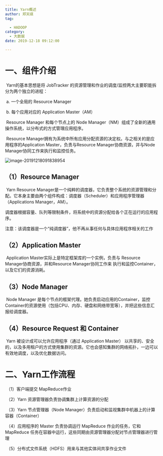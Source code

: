```yaml
---
title: Yarn概述
author: 郑天祺
tag:

  - HADOOP
category:
  - 大数据
date: 2019-12-18 09:12:00

---
```


# 一、组件介绍	

​	Yarn的基本思想是将 JobTracker 的资源管理和作业的调度/监控两大主要职能拆分为两个独立的进程：

​		a. 一个全局的 Resource Manager 

​		b. 每个应用对应的 Application Master（AM）

​	Resource Manager 和每个节点上的 Node Manager（NM）组成了全新的通用操作系统，以分布式的方式管理应用程序。

​	Resource Manager拥有为系统中所有应用分配资源的决定权。与之相关的是应用程序的Application Master，负责与Resource Manager协商资源，并与Node Manager协同工作来执行和监控任务。

![image-20191218091838954](/assets/images/Yarn.png)

## （1）Resource Manager

​		Yarn Resource Manager是一个纯粹的调度器，它负责整个系统的资源管理和分配。它本身主要由两个组件构成：调度器（Scheduler）和应用程序管理器（Applications Manager，AM）。

​		调度器根据容量、队列等限制条件，将系统中的资源分配给各个正在运行的应用程序。

注意：该调度器是一个“纯调度器”，他不再从事任何与具体应用程序相关的工作

## （2）Application Master

​		Application Master实际上是特定框架库的一个实例，负责与 Resource Manager协商资源，并和Resource Manager协同工作来   执行和监控Container，以及它们的资源消耗。

## （3）Node Manager

​		Node Manager 是每个节点的框架代理。她负责启动应用的Container，监控Container的资源使用（包括CPU、内存、硬盘和网络带宽等），并把这些信息汇报给调度器。

## （4）Resource Request 和 Container

​		Yarn 被设计成可以允许应用程序（通过 Application Master） 以共享的、安全的，以及多用租户的方式使用集群的资源。它也会感知集群的网络拓扑，一边可以有效地调度，以及优化数据访问。

# 二、Yarn工作流程

​	（1）客户端提交 MapReduce作业

​	（2）Yarn 资源管理器负责协调集群上计算资源的分配

​	（3）Yarn 节点管理器（Node Manager）负责启动和监视集群中机器上的计算容器（Container）

​	（4）应用程序的 Master 负责协调运行 MapReduce 作业的任务，它和MapReduce 任务在容器中运行，这些同期由资源管理器分配对节点管理器进行管理

​	（5）分布式文件系统（HDFS）用来与其他实体间共享作业文件